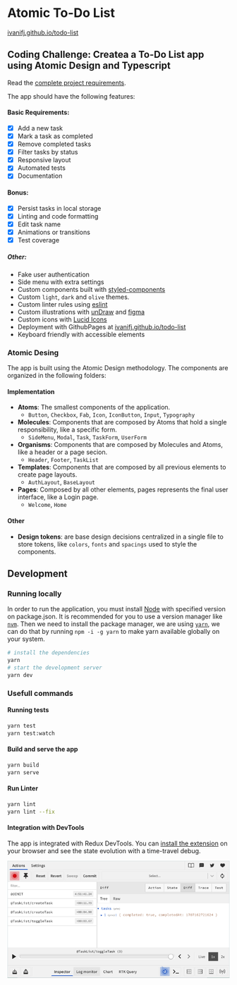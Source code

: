 # Atomic To-Do List
[ivanifj.github.io/todo-list](https://ivanifj.github.io/todo-list/)
## Coding Challenge: Createa a To-Do List app using **Atomic Design** and **Typescript**

Read the [complete project requirements](requirements.md).

The app should have the following features:
#### Basic Requirements:
- [x] Add a new task
- [x] Mark a task as completed
- [x] Remove completed tasks
- [x] Filter tasks by status 
- [x] Responsive layout
- [x] Automated tests
- [x] Documentation

#### Bonus: 
  - [x] Persist tasks in local storage
  - [x] Linting and code formatting
  - [x] Edit task name
  - [x] Animations or transitions
  - [x] Test coverage

##### Other:
  - Fake user authentication
  - Side menu with extra settings
  - Custom components built with [styled-components](https://styled-components.com/)
  - Custom `light`, `dark` and `olive` themes.
  - Custom linter rules using [eslint](https://eslint.org/)
  - Custom illustrations with [unDraw](https://undraw.co/illustrations) and [figma](https://www.figma.com/)
  - Custom icons with [Lucid Icons](https://lucide.dev/)
  - Deployment with GithubPages at [ivanifj.github.io/todo-list](https://ivanifj.github.io/todo-list/)
  - Keyboard friendly with accessible elements

### Atomic Desing
The app is built using the Atomic Design methodology. The components are organized in the following folders:

#### Implementation
- **Atoms**: The smallest components of the application.
  - `Button`, `Checkbox`, `Fab`, `Icon`, `IconButton`, `Input`, `Typography`
- **Molecules**: Components that are composed by Atoms that hold a single responsibility, like a specific form.
  - `SideMenu`, `Modal`, `Task`, `TaskForm`, `UserForm`
- **Organisms**: Components that are composed by Molecules and Atoms, like a header or a page secion.
  - `Header`, `Footer`, `TaskList`
- **Templates**: Components that are composed by all previous elements to create page layouts.
  - `AuthLayout`, `BaseLayout`
- **Pages**: Composed by all other elements, pages represents the final user interface, like a Login page.
  - `Welcome`, `Home`

#### Other

- **Design tokens**: are base design decisions centralized in a single file to store tokens, like `colors`, `fonts` and `spacings` used to style the components.


## Development
### Running locally
In order to run the application, you must install [Node](https://nodejs.org/en/) with specified version on package.json.
It is recommended for you to use a version manager like [`nvm`](https://github.com/nvm-sh/nvm).
Then we need to install the package manager, we are using [`yarn`](https://yarnpkg.com/), we can do that by running `npm -i -g yarn` to make yarn available globally on your system.

```bash
# install the dependencies
yarn
# start the development server
yarn dev 
```

### Usefull commands

#### Running tests
```bash
yarn test
yarn test:watch
```

#### Build and serve the app
```bash
yarn build
yarn serve
``` 

#### Run Linter
```bash 
yarn lint
yarn lint --fix
``` 

#### Integration with DevTools
The app is integrated with Redux DevTools. You can [install the extension](https://chromewebstore.google.com/detail/redux-devtools/lmhkpmbekcpmknklioeibfkpmmfibljd) on your browser and see the state evolution with a time-travel debug.

<img src="devtools.png" />
